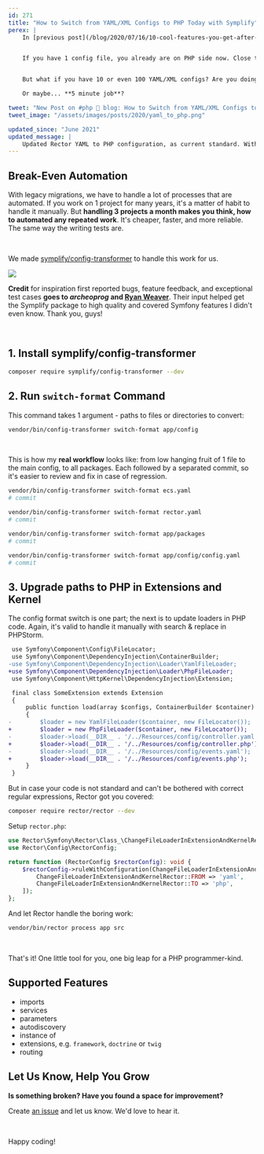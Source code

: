 ```yaml
---
id: 271
title: "How to Switch from YAML/XML Configs to PHP Today with Symplify"
perex: |
    In [previous post](/blog/2020/07/16/10-cool-features-you-get-after-switching-from-yaml-to-php-configs/), we looked 10 reasons to switch from YAML to PHP configs. Still asking *why*? I dare you to [disagree with 1 reason there](/blog/2020/07/16/10-cool-features-you-get-after-switching-from-yaml-to-php-configs/).


    If you have 1 config file, you already are on PHP side now. Close this post and enjoy life.


    But what if you have 10 or even 100 YAML/XML configs? Are you doing to close down for a weekend to switch your code base?

    Or maybe... **5 minute job**?

tweet: "New Post on #php 🐘 blog: How to Switch from YAML/XML Configs to PHP Today with Symplify"
tweet_image: "/assets/images/posts/2020/yaml_to_php.png"

updated_since: "June 2021"
updated_message: |
    Updated Rector YAML to PHP configuration, as current standard. With automated input types.
---
```


## Break-Even Automation

With legacy migrations, we have to handle a lot of processes that are automated. If you work on 1 project for many years, it's a matter of habit to handle it manually. But **handling 3 projects a month makes you think, how to automated any repeated work**. It's cheaper, faster, and more reliable. The same way the writing tests are.

<br>

We made [symplify/config-transformer](https://github.com/symplify/config-transformer) to handle this work for us.

<img src="/assets/images/posts/2020/yaml_to_php.png" class="img-thumbnail">


<br>

**Credit** for inspiration first reported bugs, feature feedback, and exceptional test cases **goes to *archeoprog* and [Ryan Weaver](https://github.com/weaverryan)**. Their input helped get the Symplify package to high quality and covered Symfony features I didn't even know. Thank you, guys!

<br>

## 1. Install symplify/config-transformer

```bash
composer require symplify/config-transformer --dev
```

## 2. Run `switch-format` Command

This command takes 1 argument - paths to files or directories to convert:

```bash
vendor/bin/config-transformer switch-format app/config
```

<br>

This is how my **real workflow** looks like: from low hanging fruit of 1 file to the main config, to all packages.
Each followed by a separated commit, so it's easier to review and fix in case of regression.

```bash
vendor/bin/config-transformer switch-format ecs.yaml
# commit

vendor/bin/config-transformer switch-format rector.yaml
# commit

vendor/bin/config-transformer switch-format app/packages
# commit

vendor/bin/config-transformer switch-format app/config/config.yaml
# commit
```

## 3. Upgrade paths to PHP in Extensions and Kernel

The config format switch is one part; the next is to update loaders in PHP code.
Again, it's valid to handle it manually with search & replace in PHPStorm.

```diff
 use Symfony\Component\Config\FileLocator;
 use Symfony\Component\DependencyInjection\ContainerBuilder;
-use Symfony\Component\DependencyInjection\Loader\YamlFileLoader;
+use Symfony\Component\DependencyInjection\Loader\PhpFileLoader;
 use Symfony\Component\HttpKernel\DependencyInjection\Extension;

 final class SomeExtension extends Extension
 {
     public function load(array $configs, ContainerBuilder $container)
     {
-        $loader = new YamlFileLoader($container, new FileLocator());
+        $loader = new PhpFileLoader($container, new FileLocator());
-        $loader->load(__DIR__ . '/../Resources/config/controller.yaml');
+        $loader->load(__DIR__ . '/../Resources/config/controller.php');
-        $loader->load(__DIR__ . '/../Resources/config/events.yaml');
+        $loader->load(__DIR__ . '/../Resources/config/events.php');
     }
 }
```

But in case your code is not standard and can't be bothered with correct regular expressions, Rector got you covered:

```bash
composer require rector/rector --dev
```

Setup `rector.php`:

```php
use Rector\Symfony\Rector\Class_\ChangeFileLoaderInExtensionAndKernelRector;
use Rector\Config\RectorConfig;

return function (RectorConfig $rectorConfig): void {
    $rectorConfig->ruleWithConfiguration(ChangeFileLoaderInExtensionAndKernelRector::class, [
        ChangeFileLoaderInExtensionAndKernelRector::FROM => 'yaml',
        ChangeFileLoaderInExtensionAndKernelRector::TO => 'php',
    ]);
};
```

And let Rector handle the boring work:

```bash
vendor/bin/rector process app src
```

<br>

That's it! One little tool for you, one big leap for a PHP programmer-kind.

## Supported Features

- imports
- services
- parameters
- autodiscovery
- instance of
- extensions, e.g. `framework`, `doctrine` or `twig`
- routing

## Let Us Know, Help You Grow

**Is something broken? Have you found a space for improvement?**

Create [an issue](https://github.com/symplify/symplify/issues/new) and let us know. We'd love to hear it.

<br>

Happy coding!
